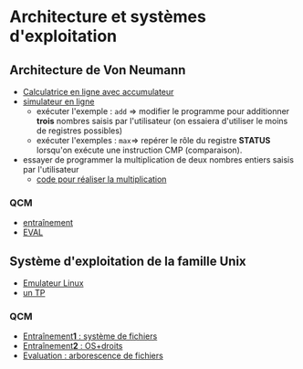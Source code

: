 # Architecture et systèmes d'exploitation

## Architecture de Von Neumann
* [Calculatrice en ligne avec accumulateur](https://www.calculatrice.com/math/en-ligne.html)
* [simulateur en ligne](https://www.peterhigginson.co.uk/AQA/)
  * exécuter l'exemple : `add` => modifier le programme pour additionner **trois** nombres saisis par l'utilisateur (on essaiera d'utiliser le moins de registres possibles)
  * exécuter l'exemples : `max`=> repérer le rôle du registre **STATUS** lorsqu'on exécute une instruction CMP (comparaison).
* essayer de programmer la multiplication de deux nombres entiers saisis par l'utilisateur
  * [code pour réaliser la multiplication](./Mult.md)

### QCM
* [entraînement](https://genumsi.inria.fr/qcm.php?h=b04b8767572051d9b26fc8a93c21728b)
* [EVAL](https://genumsi.inria.fr/qcm.php?h=bade9f88da824c5b56d008e1b24da08d)

## Système d'exploitation de la famille **Unix** 
* [Emulateur Linux](https://www.cahier-nsi.fr/jslinux/)
* [un TP](TP_Linux.md)


### QCM
* [Entraînement**1** : système de fichiers](https://genumsi.inria.fr/qcm.php?h=ebed389e65745e4c76361b3ebe92bab8)
* [Entraînement**2** : OS+droits](https://genumsi.inria.fr/qcm.php?h=b51c4d31d4b7c4a4cb59bc3b4e6f6eef)
* [Evaluation : arborescence de fichiers](https://genumsi.inria.fr/qcm.php?h=0120338b471a64c319074456333a3f7e)
